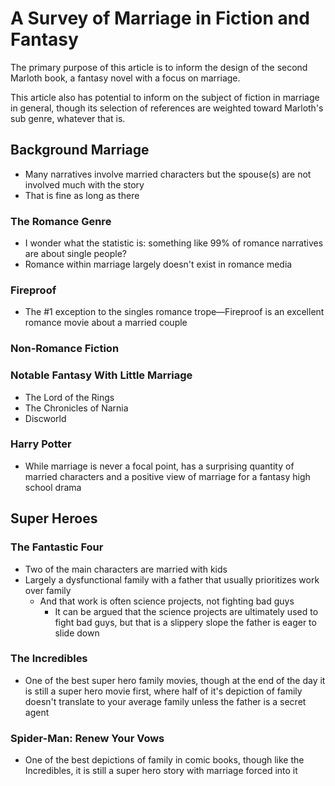 # A Survey of Marriage in Fiction and Fantasy

The primary purpose of this article is to inform the design of the second Marloth book, a fantasy novel with a focus on marriage.

This article also has potential to inform on the subject of fiction in marriage in general, though its selection of references are weighted toward Marloth's sub genre, whatever that is.

## Background Marriage

* Many narratives involve married characters but the spouse(s) are not involved much with the story
* That is fine as long as there

### The Romance Genre

* I wonder what the statistic is: something like 99% of romance narratives are about single people?
* Romance within marriage largely doesn't exist in romance media

### Fireproof

* The #1 exception to the singles romance trope—Fireproof is an excellent romance movie about a married couple

### Non-Romance Fiction

### Notable Fantasy With Little Marriage

* The Lord of the Rings
* The Chronicles of Narnia
* Discworld

### Harry Potter

* While marriage is never a focal point, has a surprising quantity of married characters and a positive view of marriage for a fantasy high school drama

## Super Heroes

### The Fantastic Four

* Two of the main characters are married with kids
* Largely a dysfunctional family with a father that usually prioritizes work over family
  * And that work is often science projects, not fighting bad guys
    * It can be argued that the science projects are ultimately used to fight bad guys, but that is a slippery slope the father is eager to slide down

### The Incredibles

* One of the best super hero family movies, though at the end of the day it is still a super hero movie first, where half of it's depiction of family doesn't translate to your average family unless the father is a secret agent

### Spider-Man: Renew Your Vows

* One of the best depictions of family in comic books, though like the Incredibles, it is still a super hero story with marriage forced into it


